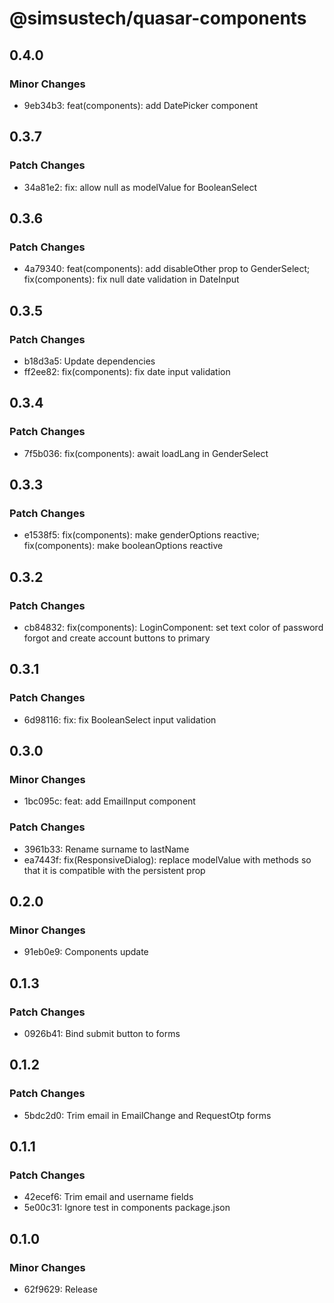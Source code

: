 # @simsustech/quasar-components

## 0.4.0

### Minor Changes

- 9eb34b3: feat(components): add DatePicker component

## 0.3.7

### Patch Changes

- 34a81e2: fix: allow null as modelValue for BooleanSelect

## 0.3.6

### Patch Changes

- 4a79340: feat(components): add disableOther prop to GenderSelect; fix(components): fix null date validation in DateInput

## 0.3.5

### Patch Changes

- b18d3a5: Update dependencies
- ff2ee82: fix(components): fix date input validation

## 0.3.4

### Patch Changes

- 7f5b036: fix(components): await loadLang in GenderSelect

## 0.3.3

### Patch Changes

- e1538f5: fix(components): make genderOptions reactive; fix(components): make booleanOptions reactive

## 0.3.2

### Patch Changes

- cb84832: fix(components): LoginComponent: set text color of password forgot and create account buttons to primary

## 0.3.1

### Patch Changes

- 6d98116: fix: fix BooleanSelect input validation

## 0.3.0

### Minor Changes

- 1bc095c: feat: add EmailInput component

### Patch Changes

- 3961b33: Rename surname to lastName
- ea7443f: fix(ResponsiveDialog): replace modelValue with methods so that it is compatible with the persistent prop

## 0.2.0

### Minor Changes

- 91eb0e9: Components update

## 0.1.3

### Patch Changes

- 0926b41: Bind submit button to forms

## 0.1.2

### Patch Changes

- 5bdc2d0: Trim email in EmailChange and RequestOtp forms

## 0.1.1

### Patch Changes

- 42ecef6: Trim email and username fields
- 5e00c31: Ignore test in components package.json

## 0.1.0

### Minor Changes

- 62f9629: Release
